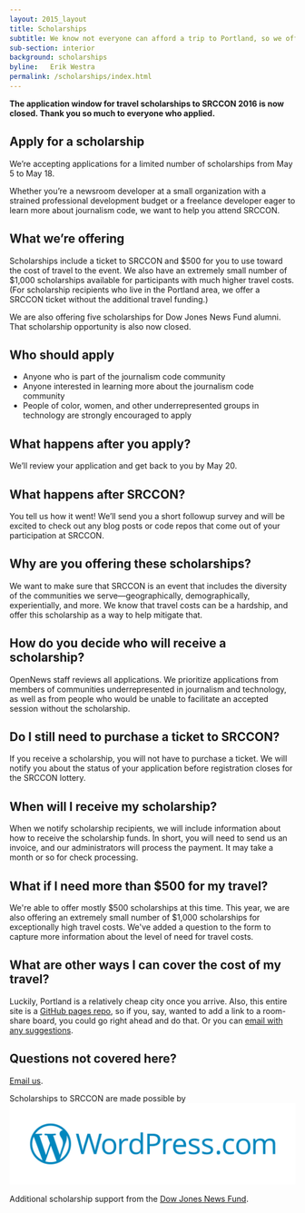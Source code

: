 ```yaml
---
layout: 2015_layout
title: Scholarships
subtitle: We know not everyone can afford a trip to Portland, so we offer a limited number of travel scholarships to help you make it to SRCCON.
sub-section: interior
background: scholarships
byline:   Erik Westra
permalink: /scholarships/index.html
---
```

**The application window for travel scholarships to SRCCON 2016 is now closed. Thank you so much to everyone who applied.**

## Apply for a scholarship
We&rsquo;re accepting applications for a limited number of scholarships from May 5 to May 18.

Whether you&rsquo;re a newsroom developer at a small organization with a strained professional development budget or a freelance developer eager to learn more about journalism code, we want to help you attend SRCCON.

## What we&rsquo;re offering
Scholarships include a ticket to SRCCON and $500 for you to use toward the cost of travel to the event. We also have an extremely small number of $1,000 scholarships available for participants with much higher travel costs. (For scholarship recipients who live in the Portland area, we offer a SRCCON ticket without the additional travel funding.)

We are also offering five scholarships for Dow Jones News Fund alumni. That scholarship opportunity is also now closed.

## Who should apply
* Anyone who is part of the journalism code community
* Anyone interested in learning more about the journalism code community
* People of color, women, and other underrepresented groups in technology are strongly encouraged to apply

## What happens after you apply?
We&rsquo;ll review your application and get back to you by May 20.

## What happens after SRCCON?
You tell us how it went! We&rsquo;ll send you a short followup survey and will be excited to check out any blog posts or code repos that come out of your participation at SRCCON.

## Why are you offering these scholarships?
We want to make sure that SRCCON is an event that includes the diversity of the communities we serve&mdash;geographically, demographically, experientially, and more. We know that travel costs can be a hardship, and offer this scholarship as a way to help mitigate that.

## How do you decide who will receive a scholarship?
OpenNews staff reviews all applications. We prioritize applications from members of communities underrepresented in journalism and technology, as well as from people who would be unable to facilitate an accepted session without the scholarship.

## Do I still need to purchase a ticket to SRCCON?
If you receive a scholarship, you will not have to purchase a ticket. We will notify you about the status of your application before registration closes for the SRCCON lottery.

## When will I receive my scholarship?
When we notify scholarship recipients, we will include information about how to receive the scholarship funds. In short, you will need to send us an invoice, and our administrators will process the payment. It may take a month or so for check processing.

## What if I need more than $500 for my travel?
We're able to offer mostly $500 scholarships at this time. This year, we are also offering an extremely small number of $1,000 scholarships for exceptionally high travel costs. We've added a question to the form to capture more information about the level of need for travel costs.

## What are other ways I can cover the cost of my travel?
Luckily, Portland is a relatively cheap city once you arrive. Also, this entire site is a [GitHub pages repo](https://github.com/OpenNews/srccon), so if you, say, wanted to add a link to a room-share board, you could go right ahead and do that. Or you can [email with any suggestions](erika@mozillafoundation.org).

## Questions not covered here?
[Email us](srccon@opennews.org).

<div id="sponsortag">
<p><span>Scholarships to SRCCON are made possible by <a href="https://www.wordpress.com/"></span><img src="/media/img/partners/wordpress-logo-hoz-rgb.png" class="scholarship" alt="Wordpress"></a></p>
<p>Additional scholarship support from the <a class="underline" href="https://www.newsfund.org/">Dow Jones News Fund</a>.</p>
</div>
